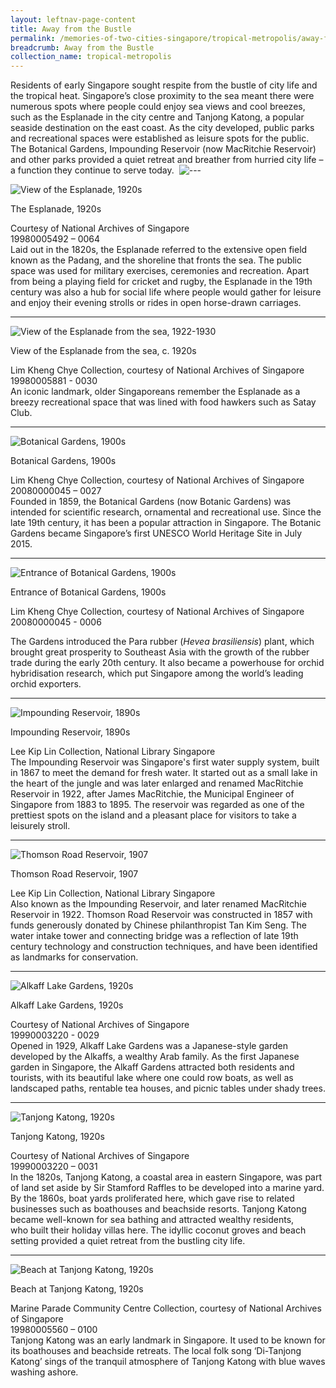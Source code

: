 ```yaml
---
layout: leftnav-page-content
title: Away from the Bustle
permalink: /memories-of-two-cities-singapore/tropical-metropolis/away-from-the-bustle/
breadcrumb: Away from the Bustle
collection_name: tropical-metropolis
---
```


Residents of early Singapore sought respite from the bustle of city life and the tropical heat. Singapore’s close proximity to the sea meant there were numerous spots where people could enjoy sea views and cool breezes, such as the Esplanade in the city centre and Tanjong Katong, a popular seaside destination on the east coast. As the city developed, public parks and recreational spaces were established as leisure spots for the public. The Botanical Gardens, Impounding Reservoir (now MacRitchie Reservoir) and other parks provided a quiet retreat and breather from hurried city life – a function they continue to serve today. 
![---](/images/partition.jpg)


![View of the Esplanade, 1920s](/images/Sub3-1-Esplanade.jpg)
<div class="custom-caption">
<div><p>The Esplanade, 1920s</p></div>
<div>Courtesy of National Archives of Singapore</div>
<div>19980005492 – 0064</div>
</div>
Laid out in the 1820s, the Esplanade referred to the extensive open field known as the Padang, and the shoreline that fronts the sea. The public space was used for military exercises, ceremonies and recreation. Apart from being a playing field for cricket and rugby, the Esplanade in the 19th century was also a hub for social life where people would gather for leisure and enjoy their evening strolls or rides in open horse-drawn carriages.

<hr>

![View of the Esplanade from the sea, 1922-1930](/images/Sub3-2-The-Esplanade.jpg)
<div class="custom-caption">
<div><p>View of the Esplanade from the sea, c. 1920s</p></div>
<div>Lim Kheng Chye Collection, courtesy of National Archives of Singapore</div>
<div>19980005881 - 0030</div>
</div>
An iconic landmark, older Singaporeans remember the Esplanade as a breezy recreational space that was lined with food hawkers such as Satay Club.

<hr>

![Botanical Gardens, 1900s](/images/Sub3-3.jpg)
<div class="custom-caption">
<div><p>Botanical Gardens, 1900s</p></div>
<div>Lim Kheng Chye Collection, courtesy of National Archives of Singapore</div>
<div>20080000045 – 0027</div>
</div>
Founded in 1859, the Botanical Gardens (now Botanic Gardens) was intended for scientific research, ornamental and recreational use. Since the late 19th century, it has been a popular attraction in Singapore. The Botanic Gardens became Singapore’s first UNESCO World Heritage Site in July 2015.

<hr>

![Entrance of Botanical Gardens, 1900s](/images/Sub3-4-Entrance-Botanical-Garden.jpg)
<div class="custom-caption">
<div><p>Entrance of Botanical Gardens, 1900s</p></div>
<div>Lim Kheng Chye Collection, courtesy of National Archives of Singapore</div>
<div>20080000045 - 0006</div>
</div>

The Gardens introduced the Para rubber (_Hevea brasiliensis_) plant, which brought great prosperity to Southeast Asia with the growth of the rubber trade during the early 20th century. It also became a powerhouse for orchid hybridisation research, which put Singapore among the world’s leading orchid exporters.

<hr>

![Impounding Reservoir, 1890s](/images/Sub3-5-The-Water-Works.jpg)
<div class="custom-caption">
<div><p>Impounding Reservoir, 1890s</p></div>
<div>Lee Kip Lin Collection, National Library Singapore</div>
</div>
The Impounding Reservoir was Singapore's first water supply system, built in 1867 to meet the demand for fresh water. It started out as a small lake in the heart of the jungle and was later enlarged and renamed MacRitchie Reservoir in 1922, after James MacRitchie, the Municipal Engineer of Singapore from 1883 to 1895. The reservoir was regarded as one of the prettiest spots on the island and a pleasant place for visitors to take a leisurely stroll.
 
<hr>

![Thomson Road Reservoir, 1907](/images/Sub3-6.jpg)
<div class="custom-caption">
<div><p>Thomson Road Reservoir, 1907</p></div>
<div>Lee Kip Lin Collection, National Library Singapore</div>
</div>
Also known as the Impounding Reservoir, and later renamed MacRitchie Reservoir in 1922. Thomson Road Reservoir was constructed in 1857 with funds generously donated by Chinese philanthropist Tan Kim Seng. The water intake tower and connecting bridge was a reflection of late 19th century technology and construction techniques, and have been identified as landmarks for conservation. 

<hr>

![Alkaff Lake Gardens, 1920s](/images/Sub3-7-Alkaff-Garden.jpg)
<div class="custom-caption">
<div><p>Alkaff Lake Gardens, 1920s</p></div>
<div>Courtesy of National Archives of Singapore</div>
<div>19990003220 - 0029</div>
</div>
Opened in 1929, Alkaff Lake Gardens was a Japanese-style garden developed by the Alkaffs, a wealthy Arab family. As the first Japanese garden in Singapore, the Alkaff Gardens attracted both residents and tourists, with its beautiful lake where one could row boats, as well as landscaped paths, rentable tea houses, and picnic tables under shady trees.

<hr>

![Tanjong Katong, 1920s](/images/Sub3-8-Tanjong-Katong-Singapore.jpg)
<div class="custom-caption">
<div><p>Tanjong Katong, 1920s</p></div>
<div>Courtesy of National Archives of Singapore</div>
<div>19990003220 – 0031</div>
</div>
In the 1820s, Tanjong Katong, a coastal area in eastern Singapore, was part of land set aside by Sir Stamford Raffles to be developed into a marine yard. By the 1860s, boat yards proliferated here, which gave rise to related businesses such as boathouses and beachside resorts. Tanjong Katong became well-known for sea bathing and attracted wealthy residents, who built their holiday villas here. The idyllic coconut groves and beach setting provided a quiet retreat from the bustling city life.
 
<hr>

![Beach at Tanjong Katong, 1920s](/images/Sub3-9.jpg)
<div class="custom-caption">
<div><p>Beach at Tanjong Katong, 1920s</p></div>
<div>Marine Parade Community Centre Collection, courtesy of National Archives of Singapore</div>
<div>19980005560 – 0100</div>
</div>
Tanjong Katong was an early landmark in Singapore. It used to be known for its boathouses and beachside retreats. The local folk song ‘Di-Tanjong Katong’ sings of the tranquil atmosphere of Tanjong Katong with blue waves washing ashore.

